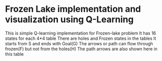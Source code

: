 # Frozen Lake implementation and visualization using Q-Learning
This is simple Q-learning implementation for Frozen-lake problem
It has 16 states for each 4*4 table
There are holes and Frozen states in the tables
It starts from S and ends with Goal(G)
The arrows or path can flow through frozen(F) but not from the holes(H)
The path arrows are also shown here in this table